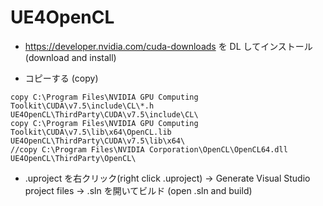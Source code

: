 ﻿# UE4OpenCL

* https://developer.nvidia.com/cuda-downloads を DL してインストール (download and install)

* コピーする (copy)

<!--
~~~
copy C:\Program Files\NVIDIA GPU Computing Toolkit\CUDA\v7.0\include\*.h UE4OpenCL\ThirdParty\CUDA\v7.0\include\
copy C:\Program Files\NVIDIA GPU Computing Toolkit\CUDA\v7.0\lib\x64\OpenCL.lib UE4OpenCL\ThirdParty\CUDA\v7.0\lib\x64\
~~~
-->

~~~
copy C:\Program Files\NVIDIA GPU Computing Toolkit\CUDA\v7.5\include\CL\*.h UE4OpenCL\ThirdParty\CUDA\v7.5\include\CL\
copy C:\Program Files\NVIDIA GPU Computing Toolkit\CUDA\v7.5\lib\x64\OpenCL.lib UE4OpenCL\ThirdParty\CUDA\v7.5\lib\x64\
//copy C:\Program Files\NVIDIA Corporation\OpenCL\OpenCL64.dll UE4OpenCL\ThirdParty\OpenCL\
~~~

* .uproject を右クリック(right click .uproject) → Generate Visual Studio project files → .sln を開いてビルド (open .sln and build)